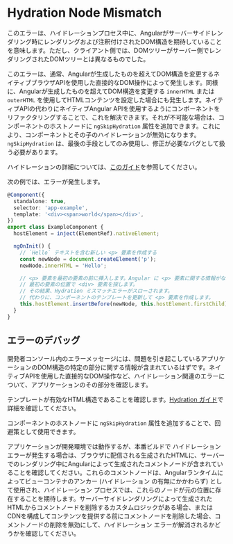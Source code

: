 # Hydration Node Mismatch

このエラーは、ハイドレーションプロセス中に、Angularがサーバーサイドレンダリング時にレンダリングおよび注釈付けされたDOM構造を期待していることを意味します。ただし、クライアント側では、DOMツリーがサーバー側でレンダリングされたDOMツリーとは異なるものでした。

このエラーは、通常、Angularが生成したものを超えてDOM構造を変更するネイティブブラウザAPIを使用した直接的なDOM操作によって発生します。同様に、Angularが生成したものを超えてDOM構造を変更する `innerHTML` または `outerHTML` を使用してHTMLコンテンツを設定した場合にも発生します。ネイティブAPIの代わりにネイティブAngular APIを使用するようにコンポーネントをリファクタリングすることで、これを解決できます。それが不可能な場合は、コンポーネントのホストノードに `ngSkipHydration` 属性を追加できます。これにより、コンポーネントとその子のハイドレーションが無効になります。`ngSkipHydration` は、最後の手段としてのみ使用し、修正が必要なバグとして扱う必要があります。

ハイドレーションの詳細については、[このガイド](guide/hydration)を参照してください。

次の例では、エラーが発生します。

```typescript
@Component({
  standalone: true,
  selector: 'app-example',
  template: '<div><span>world</span></div>',
})
export class ExampleComponent {
  hostElement = inject(ElementRef).nativeElement;

  ngOnInit() {
    // `Hello` テキストを含む新しい <p> 要素を作成する
    const newNode = document.createElement('p');
    newNode.innerHTML = 'Hello';

    // <p> 要素を最初の要素の前に挿入します。Angular に <p> 要素に関する情報がないため、
    // 最初の要素の位置で <div> 要素を探します。
    // その結果、Hydration ミスマッチエラーがスローされます。
    // 代わりに、コンポーネントのテンプレートを更新して <p> 要素を作成します。
    this.hostElement.insertBefore(newNode, this.hostElement.firstChild);
  }
}
```

## エラーのデバッグ

開発者コンソール内のエラーメッセージには、問題を引き起こしているアプリケーションのDOM構造の特定の部分に関する情報が含まれているはずです。ネイティブAPIを使用した直接的なDOM操作など、ハイドレーション関連のエラーについて、アプリケーションのその部分を確認します。

テンプレートが有効なHTML構造であることを確認します。[Hydration ガイド](guide/hydration#valid-html-structure)で詳細を確認してください。

コンポーネントのホストノードに `ngSkipHydration` 属性を追加することで、回避策として使用できます。

アプリケーションが開発環境では動作するが、本番ビルドで ハイドレーション エラーが発生する場合は、ブラウザに配信される生成されたHTMLに、サーバーでのレンダリング中にAngularによって生成されたコメントノードが含まれていることを確認してください。これらのコメントノードは、Angularランタイムによってビューコンテナのアンカー (ハイドレーション の有無にかかわらず) として使用され、ハイドレーション プロセスでは、これらのノードが元の位置に存在することを期待します。サーバーサイドレンダリングによって生成されたHTMLからコメントノードを削除するカスタムロジックがある場合、またはCDNを構成してコンテンツを提供する前にコメントノードを削除した場合、コメントノードの削除を無効にして、ハイドレーション エラーが解消されるかどうかを確認してください。
